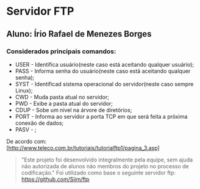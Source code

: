 # Servidor FTP
## Aluno: Írio Rafael de Menezes Borges

### Considerados principais comandos:

* USER - Identifica usuário(neste caso está aceitando qualquer usuário);
* PASS - Informa senha do usuário(neste caso está aceitando qualquer senha);
* SYST - Identificad sistema operacional do servidor(neste caso sempre Linux);
* CWD - Muda pasta atual no servidor;
* PWD - Exibe a pasta atual do servidor;
* CDUP - Sobe um nível na árvore de diretórios;
* PORT - Informa ao servidor a porta TCP em que será feita a próxima conexão de dados;
* PASV - ;

De acordo com: [http://www.teleco.com.br/tutoriais/tutorialftp1/pagina_3.asp]

> "Este projeto foi desenvolvido integralmente pela equipe, sem ajuda não autorizada de alunos não membros do projeto no processo de codificação."
> Foi utilizado como base o seguinte servidor ftp: <https://github.com/Siim/ftp>
